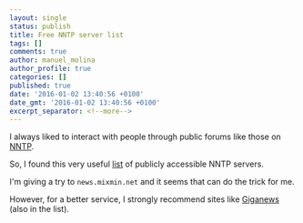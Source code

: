 ```yaml
---
layout: single
status: publish
title: Free NNTP server list
tags: []
comments: true
author: manuel_molina
author_profile: true
categories: []
published: true
date: '2016-01-02 13:40:56 +0100'
date_gmt: '2016-01-02 13:40:56 +0100'
excerpt_separator: <!--more-->
---
```

I always liked to interact with people through public forums like those on [NNTP](https://en.wikipedia.org/wiki/Network_News_Transfer_Protocol).

So, I found this very useful [list](http://www.freeusenetnews.com/) of publicly accessible NNTP servers.

I'm giving a try to `news.mixmin.net` and it seems that can do the trick for me.

However, for a better service, I strongly recommend sites like [Giganews](http://www.giganews.com) (also in the list).
